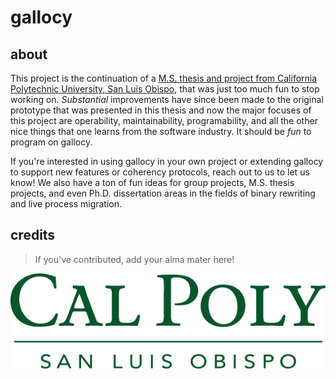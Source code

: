 # gallocy

## about

This project is the continuation of a [M.S. thesis and project from California
Polytechnic University, San Luis
Obispo](http://digitalcommons.calpoly.edu/theses/725/), that was just too much
fun to stop working on. *Substantial* improvements have since been made to the
original prototype that was presented in this thesis and now the major focuses
of this project are operability, maintainability, programability, and all the
other nice things that one learns from the software industry. It should be
*fun* to program on gallocy.

If you're interested in using gallocy in your own project or extending gallocy
to support new features or coherency protocols, reach out to us to let us know!
We also have a ton of fun ideas for group projects, M.S. thesis projects, and
even Ph.D. dissertation areas in the fields of binary rewriting and live
process migration.

## credits

> If you've contributed, add your alma mater here!

![Go Mustangs.](./images/cal-poly.png)
